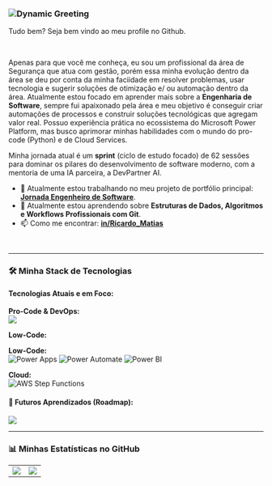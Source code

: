 ### ![Dynamic Greeting](https://awesome-github-profile-readme-dynamodb.vercel.app/api/v1/greet?name=Ricardo&timezone=America/Sao_Paulo)

Tudo bem? Seja bem vindo ao meu profile no Github.

<br>

Apenas para que você me conheça, eu sou um profissional da área de Segurança que atua com gestão, porém essa minha evolução dentro da área se deu por conta da minha faciidade em  resolver problemas, usar tecnologia e sugerir soluções de otimização e/ ou automação dentro da área. Atualmente estou focado em aprender mais sobre a **Engenharia de Software**, sempre fui apaixonado pela área e meu objetivo é conseguir criar automações de processos e construir soluções tecnológicas que agregam valor real. Possuo experiência prática no ecossistema do Microsoft Power Platform, mas busco aprimorar minhas habilidades com o mundo do pro-code (Python) e de Cloud Services.

Minha jornada atual é um **sprint** (ciclo de estudo focado) de 62 sessões para dominar os pilares do desenvolvimento de software moderno, com a mentoria de uma IA parceira, a DevPartner AI.

- 🔭 Atualmente estou trabalhando no meu projeto de portfólio principal: **[Jornada Engenheiro de Software](https://github.com/Ricardo-Andrade938/Jornada_Engenheiro_de_Software)**.
- 🌱 Atualmente estou aprendendo sobre **Estruturas de Dados, Algoritmos e Workflows Profissionais com Git**.
- 📫 Como me encontrar: **[in/Ricardo_Matias](www.linkedin.com/in/ricardo-matias-de-andrade-854409224)**

<br>

---

### 🛠️ Minha Stack de Tecnologias

#### Tecnologias Atuais e em Foco:
<p align="left">
  <strong>Pro-Code & DevOps:</strong><br>
  <a href="https://skillicons.dev">
    <img src="https://skillicons.dev/icons?i=python,fastapi,postgresql,git,github,vscode,pytest" />
  </a>
</p>
<p align="left">
  <strong>Low-Code:</strong><br>
 <p align="left">
  <strong>Low-Code:</strong><br>
  <img src="https://img.shields.io/badge/Power%20Apps-742774?style=for-the-badge&logo=powerapps&logoColor=white" alt="Power Apps" />
  <img src="https://img.shields.io/badge/Power%20Automate-0066FF?style=for-the-badge&logo=powerautomate&logoColor=white" alt="Power Automate" />
  <img src="https://img.shields.io/badge/Power%20BI-F2C811?style=for-the-badge&logo=powerbi&logoColor=black" alt="Power BI" />
</p>
<p align="left">
  <strong>Cloud:</strong><br>
  <img src="https://img.shields.io/badge/AWS%20Step%20Functions-9442ff?style=for-the-badge&logo=AWS-Step-Functions&logoColor=white" alt="AWS Step Functions" />
</p>

#### 🔮 Futuros Aprendizados (Roadmap):
<p align="left">
  <a href="https://skillicons.dev">
    <img src="https://skillicons.dev/icons?i=docker,terraform,gcp,aws,vue,js,html,css" />
  </a>
</p>

---

### 📊 Minhas Estatísticas no GitHub

<table align="center">
  <tr>
    <td align="center">
      <a href="https://github.com/Ricardo-Andrade938">
        <img src="https://github-readme-stats.vercel.app/api?username=Ricardo-Andrade938&show_icons=true&theme=dracula&include_all_commits=true&count_private=true" />
      </a>
    </td>
    <td align="center">
      <a href="https://github.com/Ricardo-Andrade938">
        <img src="https://github-readme-stats.vercel.app/api/top-langs/?username=Ricardo-Andrade938&layout=compact&langs_count=7&theme=dracula" />
      </a>
    </td>
  </tr>
</table>
